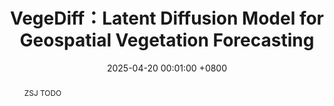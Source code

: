---
title:          VegeDiff：Latent Diffusion Model for Geospatial Vegetation Forecasting
date:           2025-04-20 00:01:00 +0800
selected:       true
pub:            "IEEE Transactions on Geoscience and Remote Sensing (TGRS) (SCI Q1 TOP, IF=7.5)"
pub_last:       ' <span class="badge badge-pill badge-custom badge-dark">Journal</span>'
pub_date:       "2025"

abstract: >-
  ZSJ TODO
  
cover:          assets/images/covers/vegediff.jpg
authors:
  - Sijie Zhao
  - Hao Chen†
  - Xueliang Zhang†
  - Pengfeng Xiao
  - Lei Bai
  - Wanli Ouyang
links:
  Paper: https://arxiv.org/pdf/2407.12592
  Cite: assets/bibtex/zhao2024vegediff.bib
---